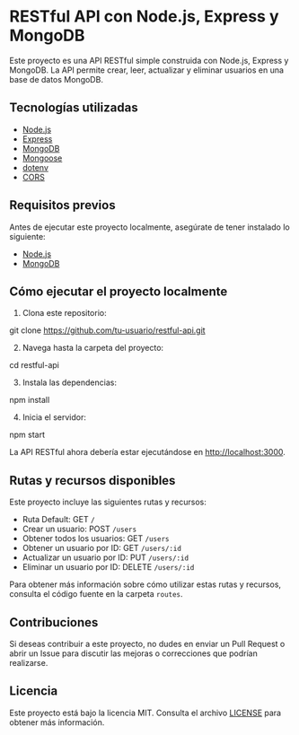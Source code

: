 # RESTful API con Node.js, Express y MongoDB

Este proyecto es una API RESTful simple construida con Node.js, Express y MongoDB. La API permite crear, leer, actualizar y eliminar usuarios en una base de datos MongoDB.

## Tecnologías utilizadas

- [Node.js](https://nodejs.org/)
- [Express](https://expressjs.com/)
- [MongoDB](https://www.mongodb.com/)
- [Mongoose](https://mongoosejs.com/)
- [dotenv](https://www.npmjs.com/package/dotenv)
- [CORS](https://www.npmjs.com/package/cors)

## Requisitos previos

Antes de ejecutar este proyecto localmente, asegúrate de tener instalado lo siguiente:

- [Node.js](https://nodejs.org/en/download/)
- [MongoDB](https://www.mongodb.com/try/download/community)

## Cómo ejecutar el proyecto localmente

1. Clona este repositorio:

git clone https://github.com/tu-usuario/restful-api.git


2. Navega hasta la carpeta del proyecto:

cd restful-api


3. Instala las dependencias:

npm install


4. Inicia el servidor:

npm start


La API RESTful ahora debería estar ejecutándose en [http://localhost:3000](http://localhost:3000).

## Rutas y recursos disponibles

Este proyecto incluye las siguientes rutas y recursos:

- Ruta Default: GET `/`
- Crear un usuario: POST `/users`
- Obtener todos los usuarios: GET `/users`
- Obtener un usuario por ID: GET `/users/:id`
- Actualizar un usuario por ID: PUT `/users/:id`
- Eliminar un usuario por ID: DELETE `/users/:id`

Para obtener más información sobre cómo utilizar estas rutas y recursos, consulta el código fuente en la carpeta `routes`.

## Contribuciones

Si deseas contribuir a este proyecto, no dudes en enviar un Pull Request o abrir un Issue para discutir las mejoras o correcciones que podrían realizarse.

## Licencia

Este proyecto está bajo la licencia MIT. Consulta el archivo [LICENSE](LICENSE) para obtener más información.
